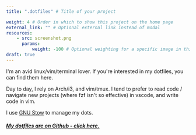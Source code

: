 ```yaml
---
title: ".dotfiles" # Title of your project

weight: 4 # Order in which to show this project on the home page
external_link: "" # Optional external link instead of modal
resources:
    - src: screenshot.png
      params:
          weight: -100 # Optional weighting for a specific image in this project folder
draft: true
---
```


I'm an avid linux/vim/terminal lover. If you're interested in my dotfiles, you can find them here.

Day to day, I rely on Arch/i3, and vim/tmux. I tend to prefer to read code / navigate new projects (where fzf isn't so effective) in vscode, and write code in vim.

I use [GNU Stow](https://www.gnu.org/software/stow/) to manage my dots.


##### [My dotfiles are on Github - click here.](https://github.com/ElliotAlexander/.dotfiles)
